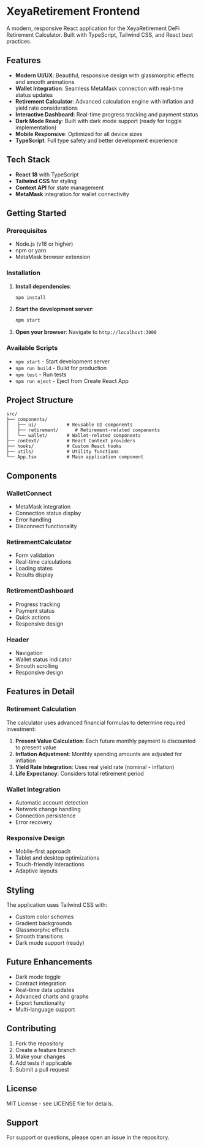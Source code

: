 # XeyaRetirement Frontend

A modern, responsive React application for the XeyaRetirement DeFi Retirement Calculator. Built with TypeScript, Tailwind CSS, and React best practices.

## Features

- **Modern UI/UX**: Beautiful, responsive design with glassmorphic effects and smooth animations
- **Wallet Integration**: Seamless MetaMask connection with real-time status updates
- **Retirement Calculator**: Advanced calculation engine with inflation and yield rate considerations
- **Interactive Dashboard**: Real-time progress tracking and payment status
- **Dark Mode Ready**: Built with dark mode support (ready for toggle implementation)
- **Mobile Responsive**: Optimized for all device sizes
- **TypeScript**: Full type safety and better development experience

## Tech Stack

- **React 18** with TypeScript
- **Tailwind CSS** for styling
- **Context API** for state management
- **MetaMask** integration for wallet connectivity

## Getting Started

### Prerequisites

- Node.js (v16 or higher)
- npm or yarn
- MetaMask browser extension

### Installation

1. **Install dependencies**:
   ```bash
   npm install
   ```

2. **Start the development server**:
   ```bash
   npm start
   ```

3. **Open your browser**:
   Navigate to `http://localhost:3000`

### Available Scripts

- `npm start` - Start development server
- `npm run build` - Build for production
- `npm test` - Run tests
- `npm run eject` - Eject from Create React App

## Project Structure

```
src/
├── components/
│   ├── ui/           # Reusable UI components
│   ├── retirement/      # Retirement-related components
│   └── wallet/       # Wallet-related components
├── context/          # React Context providers
├── hooks/            # Custom React hooks
├── utils/            # Utility functions
└── App.tsx           # Main application component
```

## Components

### WalletConnect
- MetaMask integration
- Connection status display
- Error handling
- Disconnect functionality

### RetirementCalculator
- Form validation
- Real-time calculations
- Loading states
- Results display

### RetirementDashboard
- Progress tracking
- Payment status
- Quick actions
- Responsive design

### Header
- Navigation
- Wallet status indicator
- Smooth scrolling
- Responsive design

## Features in Detail

### Retirement Calculation
The calculator uses advanced financial formulas to determine required investment:

1. **Present Value Calculation**: Each future monthly payment is discounted to present value
2. **Inflation Adjustment**: Monthly spending amounts are adjusted for inflation
3. **Yield Rate Integration**: Uses real yield rate (nominal - inflation)
4. **Life Expectancy**: Considers total retirement period

### Wallet Integration
- Automatic account detection
- Network change handling
- Connection persistence
- Error recovery

### Responsive Design
- Mobile-first approach
- Tablet and desktop optimizations
- Touch-friendly interactions
- Adaptive layouts

## Styling

The application uses Tailwind CSS with:
- Custom color schemes
- Gradient backgrounds
- Glassmorphic effects
- Smooth transitions
- Dark mode support (ready)

## Future Enhancements

- Dark mode toggle
- Contract integration
- Real-time data updates
- Advanced charts and graphs
- Export functionality
- Multi-language support

## Contributing

1. Fork the repository
2. Create a feature branch
3. Make your changes
4. Add tests if applicable
5. Submit a pull request

## License

MIT License - see LICENSE file for details.

## Support

For support or questions, please open an issue in the repository.
